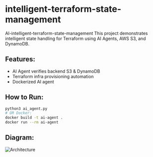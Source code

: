 # intelligent-terraform-state-management
AI-intelligent-terraform-state-management
This project demonstrates intelligent state handling for Terraform using AI Agents, AWS S3, and DynamoDB.

## Features:
- AI Agent verifies backend S3 & DynamoDB
- Terraform infra provisioning automation
- Dockerized AI agent

## How to Run:
```bash
python3 ai_agent.py
# OR Docker:
docker build -t ai-agent .
docker run --rm ai-agent
```

## Diagram:
![Architecture](A_flowchart_infographic_titled_"Intelligent_Infras.png)
